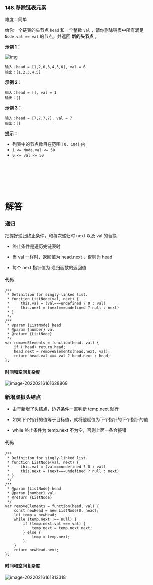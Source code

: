 ### 148.移除链表元素

难度：简单

给你一个链表的头节点 `head` 和一个整数 `val` ，请你删除链表中所有满足 `Node.val == val` 的节点，并返回 **新的头节点** 。

 

**示例 1：**

![img](https://assets.leetcode.com/uploads/2021/03/06/removelinked-list.jpg)

```
输入：head = [1,2,6,3,4,5,6], val = 6
输出：[1,2,3,4,5]
```

**示例 2：**

```
输入：head = [], val = 1
输出：[]
```

**示例 3：**

```
输入：head = [7,7,7,7], val = 7
输出：[]
```

 

**提示：**

- 列表中的节点数目在范围 `[0, 104]` 内
- `1 <= Node.val <= 50`
- `0 <= val <= 50`

<br></br>

<br></br>

# 解答

### 递归

把握好递归终止条件，和每次递归时 next 以及 val 的替换

+ 终止条件是遍历完链表时

+ 当 val 一样时，返回值为 head.next ，否则为 head
+ 每个 next 指针值为 递归函数的返回值



#### 代码

```
/**
 * Definition for singly-linked list.
 * function ListNode(val, next) {
 *     this.val = (val===undefined ? 0 : val)
 *     this.next = (next===undefined ? null : next)
 * }
 */
/**
 * @param {ListNode} head
 * @param {number} val
 * @return {ListNode}
 */
var removeElements = function(head, val) {
    if (!head) return head;
    head.next = removeElements(head.next, val);
    return head.val === val ? head.next : head;
};
```



#### 时间和空间复杂度

![image-20220216161628868](https://gitee.com/zjc13544361063/zjc-markdown-picture/raw/master/image-20220216161628868.png)



### 新增虚拟头结点

+ 由于新增了头结点，边界条件一直判断 temp.next 就行

+ 如果下个指针的值等于目标值，就将他赋值为下个指针的下个指针的值

+ while 终止条件为 temp.next 不为空，否则上面一条会报错



#### 代码

```
/**
 * Definition for singly-linked list.
 * function ListNode(val, next) {
 *     this.val = (val===undefined ? 0 : val)
 *     this.next = (next===undefined ? null : next)
 * }
 */
/**
 * @param {ListNode} head
 * @param {number} val
 * @return {ListNode}
 */
var removeElements = function(head, val) {
    const newHead = new ListNode(0, head);
    let temp = newHead;
    while (temp.next !== null) {
        if (temp.next.val === val) {
            temp.next = temp.next.next;
        } else {
            temp = temp.next;
        }
    }
    return newHead.next;
};
```



#### 时间和空间复杂度

![image-20220216161813318](https://gitee.com/zjc13544361063/zjc-markdown-picture/raw/master/image-20220216161813318.png)